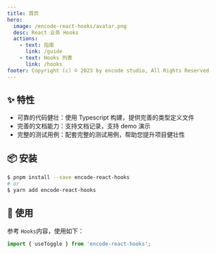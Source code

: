 ```yaml
---
title: 首页
hero:
  image: /encode-react-hooks/avatar.png
  desc: React 业务 Hooks
  actions:
    - text: 指南
      link: /guide
    - text: Hooks 列表
      link: /hooks
footer: Copyright (c) © 2023 by encode studio, All Rights Reserved
---
```


## ✨ 特性

- 可靠的代码健壮：使用 Typescript 构建，提供完善的类型定义文件
- 完善的文档能力：支持文档记录，支持 demo 演示
- 完整的测试用例：配套完整的测试用例，帮助您提升项目健壮性

## 📦 安装

```bash
$ pnpm install --save encode-react-hooks
# or
$ yarn add encode-react-hooks
```

## 🔨 使用

参考 `Hooks`内容，使用如下：

```ts
import { useToggle } from 'encode-react-hooks';
```
